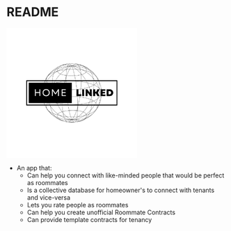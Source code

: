 # README

<img align="center" width="300" height="300" src=Images/Logos/Home.svg>

- An app that:
  - Can help you connect with like-minded people that would be perfect as roommates
  - Is a collective database for homeowner's to connect with tenants and vice-versa
  - Lets you rate people as roommates
  - Can help you create unofficial Roommate Contracts
  - Can provide template contracts for tenancy
